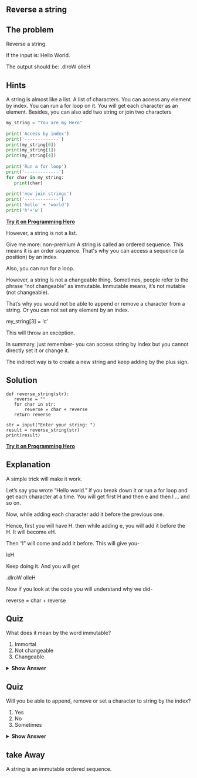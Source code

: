 ## Reverse a string

## The problem
Reverse a string. 

If the input is: Hello World.

The output should be: .dlroW olleH

## Hints
A string is almost like a list. A list of characters. You can access any element by index. You can run a for loop on it. You will get each character as an element. Besides, you can also add two string or join two characters


```python
my_string = "You are my Hero"
 
print('Access by index')
print('-------------')
print(my_string[0])
print(my_string[1])
print(my_string[4])
 
print('Run a for loop')
print('-------------')
for char in my_string:
   print(char)
 
print('now join strings')
print('-------------')
print('hello' + 'world')
print('h'+'w')
```

**[Try it on Programming Hero](https://play.google.com/store/apps/details?id=com.learnprogramming.codecamp)**

However, a string is not a list.

Give me more: non-premium
A string is called an ordered sequence. This means it is an order sequence. That's why you can access a sequence (a position) by an index. 

Also, you can run for a loop. 

However, a string is not a changeable thing. Sometimes, people refer to the phrase “not changeable” as immutable. Immutable means, it’s not mutable (not changeable). 

That’s why you would not be able to append or remove a character from a string. Or you can not set any element by an index. 

my_string[3] = ‘c’

This will throw an exception. 

In summary, just remember- you can access string by index but you cannot directly set it or change it.

The indirect way is to create a new string and keep adding by the plus sign. 

## Solution
 
```python=
def reverse_string(str):
   reverse = ""
   for char in str:
       reverse = char + reverse
   return reverse
 
str = input("Enter your string: ")
result = reverse_string(str)
print(result)
```
 
**[Try it on Programming Hero](https://play.google.com/store/apps/details?id=com.learnprogramming.codecamp)**

## Explanation
A simple trick will make it work. 

Let’s say you wrote “Hello world.” if you break down it or run a for loop and get each character at a time. You will get first H and then e and then l … and so on.

Now, while adding each character add it before the previous one. 

Hence, first you will have H. then while adding e, you will add it before the H. It will become eH. 

Then “l” will come and add it before. This will give you-

leH

Keep doing it. And you will get

.dlroW olleH

Now if you look at the code you will understand why we did- 

reverse = char + reverse

## Quiz
What does it mean by the word immutable?
1. Immortal
2. Not changeable
3. Changeable


<details>
 <summary><b>Show Answer</b></summary>
   <p>The answer is: 2</p>
 </details>

## Quiz
Will you be able to append, remove or set a character to string by the index?

1. Yes
2. No
3. Sometimes

<details>
 <summary><b>Show Answer</b></summary>
   <p>The answer is: 2</p>
 </details>

## take Away
A string is an immutable ordered sequence. 

